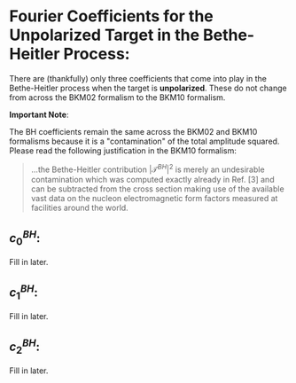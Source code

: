 # Fourier Coefficients for the Unpolarized Target in the Bethe-Heitler Process:

There are (thankfully) only three coefficients that come into play in the Bethe-Heitler process when the target is **unpolarized**. These do not change from across the BKM02 formalism to the BKM10 formalism.

**Important Note**: 

The BH coefficients remain the same across the BKM02 and BKM10 formalisms because it is a "contamination" of the total amplitude squared. Please read the following justification in the BKM10 formalism:

> ...the Bethe-Heitler contribution $|\mathcal{T}^{BH}|^{2}$ is merely an undesirable contamination which was computed exactly already in Ref. [3] and can be subtracted from the cross section making use of the
available vast data on the nucleon electromagnetic form factors measured at facilities around the
world. 

## $c_{0}^{BH}$:

Fill in later.

## $c_{1}^{BH}$:

Fill in later.

## $c_{2}^{BH}$:

Fill in later.